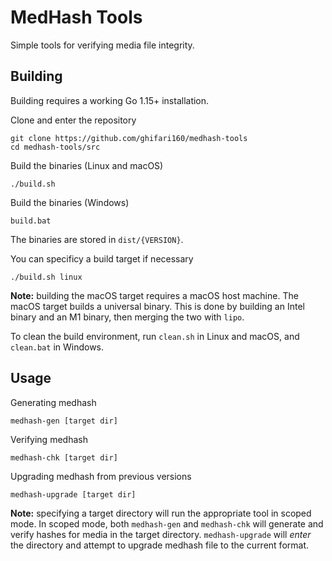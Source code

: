 # MedHash Tools

Simple tools for verifying media file integrity.

## Building

Building requires a working Go 1.15+ installation.

Clone and enter the repository

``` shell
git clone https://github.com/ghifari160/medhash-tools
cd medhash-tools/src
```

Build the binaries (Linux and macOS)

``` shell
./build.sh
```

Build the binaries (Windows)

``` shell
build.bat
```

The binaries are stored in `dist/{VERSION}`.

You can specificy a build target if necessary

``` shell
./build.sh linux
```

**Note:** building the macOS target requires a macOS host machine.
The macOS target builds a universal binary.
This is done by building an Intel binary and an M1 binary, then merging the two with `lipo`.

To clean the build environment, run `clean.sh` in Linux and macOS, and `clean.bat` in Windows.

## Usage

Generating medhash

``` shell
medhash-gen [target dir]
```

Verifying medhash

``` shell
medhash-chk [target dir]
```

Upgrading medhash from previous versions

``` shell
medhash-upgrade [target dir]
```

**Note:** specifying a target directory will run the appropriate tool in scoped mode.
In scoped mode, both `medhash-gen` and `medhash-chk` will generate and verify hashes for media in the target directory.
`medhash-upgrade` will _enter_ the directory and attempt to upgrade medhash file to the current format.
